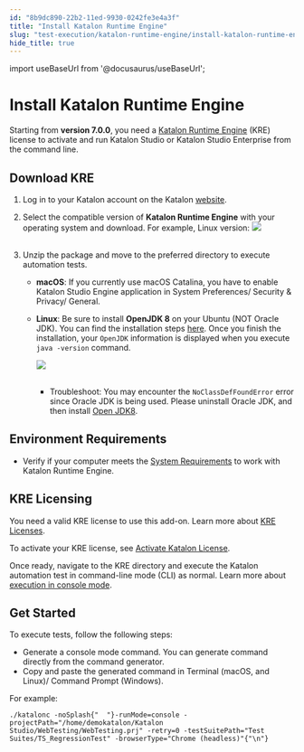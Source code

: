 ```yaml
---
id: "8b9dc890-22b2-11ed-9930-0242fe3e4a3f"
title: "Install Katalon Runtime Engine"
slug: "test-execution/katalon-runtime-engine/install-katalon-runtime-engine"
hide_title: true
---
```

import useBaseUrl from '@docusaurus/useBaseUrl';


# <a id="id" class="anchor_top_offset"/><a id="ariaid-title1" class="anchor_top_offset"/>Install Katalon Runtime Engine

<p xmlns="http://www.w3.org/1999/xhtml" className="p">Starting from <strong className="ph b">version 7.0.0</strong>, you need a <a className="xref" href="/docs/test-execution/katalon-runtime-engine/katalon-runtime-engine-overview">Katalon     Runtime Engine</a> (KRE) license to activate and run Katalon Studio   or Katalon Studio Enterprise from the command line.</p> 

## <a id="id_1" class="anchor_top_offset"/>Download KRE

<ol xmlns="http://www.w3.org/1999/xhtml" className="ol"><li className="li">Log in to your Katalon account on the Katalon <a className="xref j-external-link" href="https://katalon.com/download" target="_blank">website</a>.</li><li className="li">     <p className="p">Select the compatible version of <strong className="ph b">Katalon Runtime         Engine</strong> with your operating system and download. For       example, Linux version: <img className="image" src={useBaseUrl("https://github.com/katalon-studio/docs-images/raw/master/katalon-studio/docs/katalon-studio-for-linux-console-mode/download.png")} /><br /><br />     </p>   </li><li className="li">     <div className="p">Unzip the package and move to the preferred directory to execute       automation tests.<ul className="ul"><li className="li">           <p className="p">             <strong className="ph b">macOS</strong>: If you currently use macOS Catalina, you             have to enable Katalon Studio Engine application in System             Preferences/ Security &amp; Privacy/ General.</p>         </li><li className="li">           <p className="p">             <strong className="ph b">Linux</strong>: Be sure to install <strong className="ph b">OpenJDK               8</strong> on your Ubuntu (NOT Oracle JDK). You can find the             installation steps <a className="xref j-external-link" href="http://openjdk.java.net/install/" target="_blank">here</a>. Once you finish             the installation, your <code className="ph codeph">OpenJDK</code> information is             displayed when you execute <code className="ph codeph">java -version</code> command.</p>           <p className="p">             <img className="image" src={useBaseUrl("https://github.com/katalon-studio/docs-images/raw/master/katalon-studio/docs/katalon-studio-for-linux-console-mode/Screen-Shot-2018-02-07-at-11.50.50.png")} /><br /><br />           </p>           <ul className="ul"><li className="li">Troubleshoot: You may encounter the               <code className="ph codeph">NoClassDefFoundError</code> error since Oracle JDK is               being used. Please uninstall Oracle JDK, and then install <a className="xref j-external-link" href="http://openjdk.java.net/install/" target="_blank">Open JDK8</a>.</li></ul>         </li></ul></div>   </li></ol> 
    

## <a id="id_2" class="anchor_top_offset"/>Environment Requirements

    
      
<ul xmlns="http://www.w3.org/1999/xhtml" className="ul">   <li className="li">Verify if your computer meets the <a className="xref j-external-link" href="http://docs.katalon.com/display/KD/System+Requirements" target="_blank">System       Requirements</a> to work with Katalon Runtime Engine.</li> </ul> 
    
  
    

## <a id="id_3" class="anchor_top_offset"/>KRE Licensing

    
      
<p xmlns="http://www.w3.org/1999/xhtml" className="p">You need a valid KRE license to use this add-on. Learn more   about <a className="xref" href="/docs/administration/katalon-studio-enterprise-and-katalon-runtime-engine-license/license-overview">KRE     Licenses</a>.</p> 
      
<p xmlns="http://www.w3.org/1999/xhtml" className="p">To activate your KRE license, see <a className="xref" href="/docs/administration/katalon-studio-enterprise-and-katalon-runtime-engine-license/activate-katalon-license">Activate     Katalon License</a>.</p> 
      
<p xmlns="http://www.w3.org/1999/xhtml" className="p">Once ready, navigate to the KRE directory and execute the   Katalon automation test in command-line mode (CLI) as normal. Learn   more about <a className="xref" href="/docs/test-execution/katalon-runtime-engine/command-line-syntax-in-katalon-runtime-engine#id_1">execution     in console mode</a>.</p> 
    
  
    

## <a id="id_4" class="anchor_top_offset"/>Get Started

    
      
<p xmlns="http://www.w3.org/1999/xhtml" className="p">To execute tests, follow the following steps:</p> 
      
<ul xmlns="http://www.w3.org/1999/xhtml" className="ul">   <li className="li">Generate a console mode command. You can generate command     directly from the command generator.</li>   <li className="li">Copy and paste the generated command in Terminal (macOS, and     Linux)/ Command Prompt (Windows).</li> </ul> 
      
<p xmlns="http://www.w3.org/1999/xhtml" className="p">For example:</p> 
              
<pre xmlns="http://www.w3.org/1999/xhtml" className="pre codeblock"><code>./katalonc -noSplash{"  "}-runMode=console -projectPath="/home/demokatalon/Katalon Studio/WebTesting/WebTesting.prj" -retry=0 -testSuitePath="Test Suites/TS_RegressionTest" -browserType="Chrome (headless)"{"\n"}</code></pre> 
          
  

